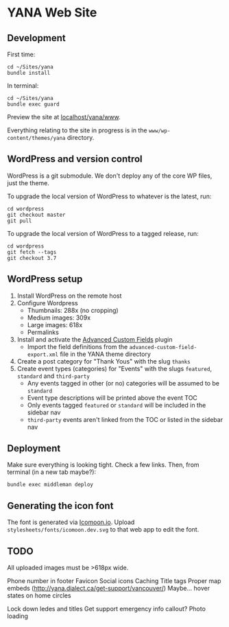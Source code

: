 # YANA Web Site

## Development

First time:

    cd ~/Sites/yana
    bundle install

In terminal:

    cd ~/Sites/yana
    bundle exec guard

Preview the site at [localhost/yana/www](http://localhost/yana/www/).

Everything relating to the site in progress is in the `www/wp-content/themes/yana` directory.


## WordPress and version control

WordPress is a git submodule.  We don't deploy any of the core WP files, just the theme.

To upgrade the local version of WordPress to whatever is the latest, run:

    cd wordpress
    git checkout master
    git pull

To upgrade the local version of WordPress to a tagged release, run:

    cd wordpress
    git fetch --tags
    git checkout 3.7

## WordPress setup

1. Install WordPress on the remote host
1. Configure Wordpress
    - Thumbnails: 288x (no cropping)
    - Medium images: 309x
    - Large images: 618x
    - Permalinks
1. Install and activate the [Advanced Custom Fields](http://wordpress.org/plugins/advanced-custom-fields/) plugin
    - Import the field definitions from the `advanced-custom-field-export.xml` file in the YANA theme directory
1. Create a post category for "Thank Yous" with the slug `thanks`
1. Create event types (categories) for "Events" with the slugs `featured`, `standard` and `third-party`
    - Any events tagged in other (or no) categories will be assumed to be `standard`
    - Event type descriptions will be printed above the event TOC
    - Only events tagged `featured` or `standard` will be included in the sidebar nav
    - `third-party` events aren't linked from the TOC or listed in the sidebar nav


## Deployment

Make sure everything is looking tight.  Check a few links.  Then, from terminal (in a new tab maybe?):

    bundle exec middleman deploy

## Generating the icon font

The font is generated via [Icomoon.io](http://icomoon.io/app/).  Upload `stylesheets/fonts/icomoon.dev.svg` to that web app to edit the font.

## TODO

All uploaded images must be >618px wide.

Phone number in footer
Favicon
Social icons
Caching
Title tags
Proper map embeds (http://yana.dialect.ca/get-support/vancouver/)
Maybe... hover states on home circles

Lock down ledes and titles
Get support emergency info callout?
Photo loading

